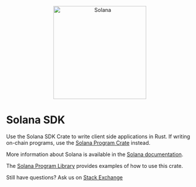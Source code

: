 <p align="center">
  <a href="https://dolly.com">
    <img alt="Solana" src="https://i.imgur.com/IKyzQ6T.png" width="250" />
  </a>
</p>

# Solana SDK

Use the Solana SDK Crate to write client side applications in Rust.  If writing on-chain programs, use the [Solana Program Crate](https://crates.io/crates/dolly-program) instead.

More information about Solana is available in the [Solana documentation](https://dolly.com/docs).

The [Solana Program Library](https://github.com/dolly-labs/dolly-program-library) provides examples of how to use this crate.

Still have questions?  Ask us on [Stack Exchange](https://sola.na/sse)

